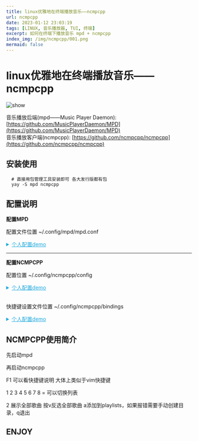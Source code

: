 ```yaml
---
title: linux优雅地在终端播放音乐——ncmpcpp
url: ncmpcpp
date: 2023-01-12 23:03:19
tags: [LINUX, 音乐播放器, TUI, 终端]
excerpt: 如何在终端下播放音乐 mpd + ncmpcpp
index_img: /img/ncmpcpp/001.png
mermaid: false
---
```


# linux优雅地在终端播放音乐——ncmpcpp

![show](/img/ncmpcpp/001.png)

音乐播放后端(mpd——Music Player Daemon): [https://github.com/MusicPlayerDaemon/MPD](https://github.com/MusicPlayerDaemon/MPD)  
音乐播放客户端(ncmpcpp): [https://github.com/ncmpcpp/ncmpcpp](https://github.com/ncmpcpp/ncmpcpp)  

## 安装使用

```shell
  # 直接用包管理工具安装即可 各大发行版都有包
  yay -S mpd ncmpcpp
```

## 配置说明

**配置MPD**

配置文件位置 ~/.config/mpd/mpd.conf
<details style="cursor: pointer; text-decoration:underline; color: #2AD;">
  <summary>个人配置demo</summary>
  
  ```plaintext
    music_directory         "~/Music"
    playlist_directory      "~/.config/mpd/playlists"
    db_file                 "~/.config/mpd/database"
    log_file                "~/.config/mpd/log"
    pid_file                "~/.config/mpd/pid"
    state_file              "~/.config/mpd/state"
    bind_to_address         "localhost"
    port                    "6600"
    log_level               "default"
    restore_paused          "yes"
    auto_update             "yes"
    auto_update_depth       "4"

    audio_output {
         type            "pulse"
         name            "pulse audio"
    }

    audio_output {
           type	"fifo"
           name	"Visualizer feed"
           path	"/tmp/mpd.fifo"
           format	"44100:16:2"
    }
  ```

</details>

---

**配置NCMPCPP**

配置位置 ~/.config/ncmpcpp/config

<details style="cursor: pointer; text-decoration:underline; color: #2AD;">
  <summary>个人配置demo</summary>
 
  ```plaintext
    ncmpcpp_directory = ~/.ncmpcpp
    lyrics_directory = ~/.ncmpcpp/lyrics
    mpd_music_dir = ~/Music

    visualizer_in_stereo = "no"
    visualizer_fifo_path = "/tmp/mpd.fifo"
    visualizer_output_name = "my_fifo"
    visualizer_sync_interval = "10"
    visualizer_type = "spectrum" #spectrum/wave/wave_filled/ellipse

    autocenter_mode = yes
    message_delay_time = "1"
    song_list_format = "{{%a %t}|{%f}}{$R%l}"
    current_item_prefix = $b$7
    current_item_inactive_column_prefix = $b$(white)$r
    now_playing_prefix = "$b$3"
    now_playing_suffix = "$b$9"
    main_window_color = white
    execute_on_song_change = notify-send "♫ Now Playing" "$(mpc current)"

    playlist_display_mode = "classic"
    user_interface = classic
    header_visibility = "no"
    statusbar_visibility = "no"
    titles_visibility = "no"

    mouse_support = "yes"

    follow_now_playing_lyrics = yes
    fetch_lyrics_for_current_song_in_background = yes

    progressbar_look = "▃▃ "
    progressbar_elapsed_color = "magenta"
  ```

</details>

<br>

快捷键设置文件位置 ~/.config/ncmpcpp/bindings

<details style="cursor: pointer; text-decoration:underline; color: #2AD;">
  <summary>个人配置demo</summary>

  ```plaintext
    def_key "k"
        scroll_up

    def_key "j"
        scroll_down

    def_key "g"
        page_up

    def_key "G"
        page_down

    def_key "home"
        move_home

    def_key "end"
        move_end

    def_key "d"
        delete_playlist_items

    def_key "delete"
        delete_stored_playlist

    def_key "l"
        next_column

    def_key "h"
        previous_column

    def_key "tab"
        next_screen

    def_key "L"
        show_lyrics

    def_key "space"
        pause

    def_key "t"
        jump_to_playing_song

    def_key "s"
        toggle_visualization_type
  ```
  
</details>

## NCMPCPP使用简介

先启动mpd  

再启动ncmpcpp  

F1 可以看快捷键说明 大体上类似于vim快捷键  

1 2 3 4 5 6 7 8 = 可以切换列表  

2 展示全部歌曲 按v反选全部歌曲 a添加到playlists，如果报错需要手动创建目录，q退出

## ENJOY
